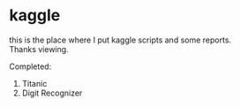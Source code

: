 # kaggle
this is the place where I put kaggle scripts and some reports.   
Thanks viewing.   
   
Completed:
1. Titanic   
2. Digit Recognizer   
